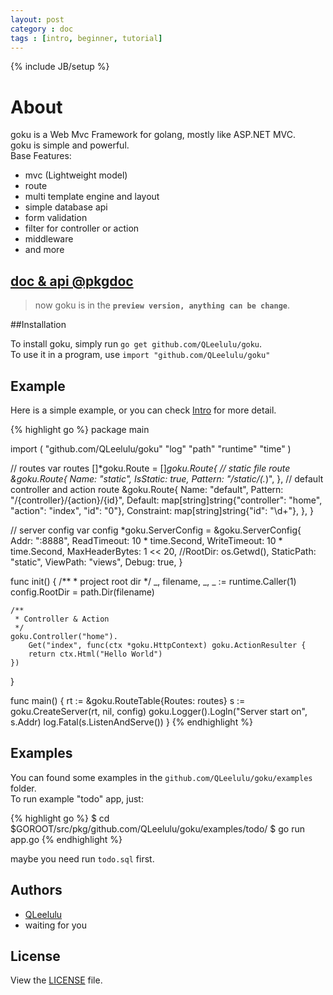 ```yaml
---
layout: post
category : doc
tags : [intro, beginner, tutorial]
---
```

{% include JB/setup %}

# About

goku is a Web Mvc Framework for golang, mostly like ASP.NET MVC.    
goku is simple and powerful.    
Base Features:  
+ mvc (Lightweight model) 
+ route 
+ multi template engine and layout 
+ simple database api 
+ form validation 
+ filter for controller or action 
+ middleware
+ and more

## [doc & api @pkgdoc](http://go.pkgdoc.org/github.com/QLeelulu/goku)

> now goku is in the __`preview version, anything can be change`__.

##Installation

To install goku, simply run `go get github.com/QLeelulu/goku`.     
To use it in a program, use `import "github.com/QLeelulu/goku"`

## Example

Here is a simple example, or you can check [Intro](/goku/doc/intro) for more detail.

{% highlight go %}
package main

import (
    "github.com/QLeelulu/goku"
    "log"
    "path"
    "runtime"
    "time"
)

// routes
var routes []*goku.Route = []*goku.Route{
    // static file route
    &goku.Route{
        Name:     "static",
        IsStatic: true,
        Pattern:  "/static/(.*)",
    },
    // default controller and action route
    &goku.Route{
        Name:       "default",
        Pattern:    "/{controller}/{action}/{id}",
        Default:    map[string]string{"controller": "home", "action": "index", "id": "0"},
        Constraint: map[string]string{"id": "\\d+"},
    },
}

// server config
var config *goku.ServerConfig = &goku.ServerConfig{
    Addr:           ":8888",
    ReadTimeout:    10 * time.Second,
    WriteTimeout:   10 * time.Second,
    MaxHeaderBytes: 1 << 20,
    //RootDir:        os.Getwd(),
    StaticPath: "static",
    ViewPath:   "views",
    Debug:      true,
}

func init() {
    /**
     * project root dir
     */
    _, filename, _, _ := runtime.Caller(1)
    config.RootDir = path.Dir(filename)

    /**
     * Controller & Action
     */
    goku.Controller("home").
        Get("index", func(ctx *goku.HttpContext) goku.ActionResulter {
        return ctx.Html("Hello World")
    })

}

func main() {
    rt := &goku.RouteTable{Routes: routes}
    s := goku.CreateServer(rt, nil, config)
    goku.Logger().Logln("Server start on", s.Addr)
    log.Fatal(s.ListenAndServe())
}
{% endhighlight %}

## Examples

You can found some examples in the `github.com/QLeelulu/goku/examples` folder.    
To run example "todo" app, just:
    
{% highlight go %}
$ cd $GOROOT/src/pkg/github.com/QLeelulu/goku/examples/todo/
$ go run app.go
{% endhighlight %}

maybe you need run `todo.sql` first.

## Authors

-   [QLeelulu](https://github.com/QLeelulu)
-   waiting for you


## License

View the [LICENSE](https://github.com/QLeelulu/goku/blob/master/LICENSE) file. 